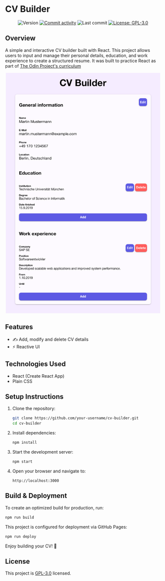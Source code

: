 # CV Builder

<p align="center">
  <img alt="Version" src="https://img.shields.io/github/package-json/v/insomniac2305/cv-builder?color=blue&cacheSeconds=2592000" />
  <a href="https://github.com/insomniac2305/cv-builder/graphs/commit-activity" target="_blank"><img alt="Commit activity" src="https://img.shields.io/github/commit-activity/t/insomniac2305/cv-builder"></a>
  <img alt="Last commit" src="https://img.shields.io/github/last-commit/insomniac2305/cv-builder">
  <a href="https://github.com/insomniac2305/cv-builder/blob/master/LICENSE" target="_blank"><img alt="License: GPL-3.0" src="https://img.shields.io/github/license/insomniac2305/cv-builder?" /></a>
</p>

## Overview

A simple and interactive CV builder built with React. This project allows users to input and manage their personal details, education, and work experience to create a structured resume.
It was built to practice React as part of [The Odin Project's curriculum](https://www.theodinproject.com)

<p align="center">
  <img alt="Screenshot" src="screenshot.png" width="500" />
</p>

## Features

- ✍️ Add, modify and delete CV details
- ⚡️ Reactive UI

## Technologies Used

- React (Create React App)
- Plain CSS

## Setup Instructions

1. Clone the repository:
   ```sh
   git clone https://github.com/your-username/cv-builder.git
   cd cv-builder
   ```
2. Install dependencies:
   ```sh
   npm install
   ```
3. Start the development server:
   ```sh
   npm start
   ```
4. Open your browser and navigate to:
   ```
   http://localhost:3000
   ```

## Build & Deployment

To create an optimized build for production, run:

```sh
npm run build
```

This project is configured for deployment via GitHub Pages:

```sh
npm run deploy
```

Enjoy building your CV! 🎉

## License

This project is [GPL-3.0](https://github.com/insomniac2305/cv-builder/blob/master/LICENSE) licensed.

